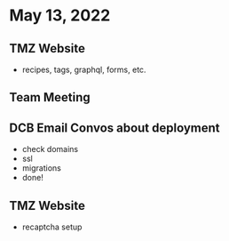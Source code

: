 # May 13, 2022

## TMZ Website
- recipes, tags, graphql, forms, etc.

## Team Meeting

## DCB Email Convos about deployment
- check domains
- ssl
- migrations
- done!

## TMZ Website
- recaptcha setup